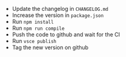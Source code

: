- Update the changelog in `CHANGELOG.md`
- Increase the version in `package.json`
- Run `npm install`
- Run `npm run compile`
- Push the code to github and wait for the CI
- Run `vsce publish`
- Tag the new version on github
